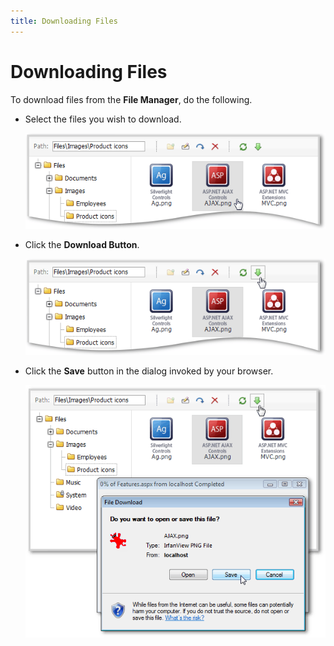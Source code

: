```yaml
---
title: Downloading Files
---
```

# Downloading Files
To download files from the **File Manager**, do the following.
* Select the files you wish to download.
	
	![ASPxFileManager-download1.png](../../images/img16440.png)
* Click the **Download Button**.
	
	![ASPxFileManager-download2.png](../../images/img16442.png)
* Click the **Save** button in the dialog invoked by your browser. 
	
	![ASPxFileManager-download3.png](../../images/img16443.png)